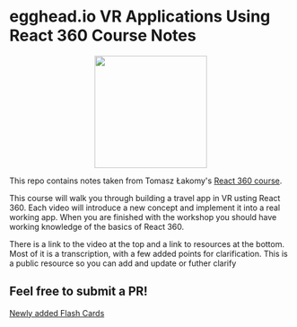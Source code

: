 # egghead.io VR Applications Using React 360 Course Notes

<p align="center"><img src="React360.png" width="200"></p>





This repo contains notes taken from Tomasz Łakomy's [React 360 course](https://egghead.io/courses/vr-applications-using-react-360).

This course will walk you through building a travel app in VR usting React 360. Each video will introduce a new concept and implement it into a real working app. When you are finished with the workshop you should have working knowledge of the basics of React 360.

There is a link to the video at the top and a link to resources at the bottom. Most of it is a transcription, with a few added points for clarification. This is a public resource so you can add and update or futher clarify


## Feel free to submit a PR!


[Newly added Flash Cards](https://tiny.cards/decks/P2bLtJMF/vr-applications-using-react-360)
